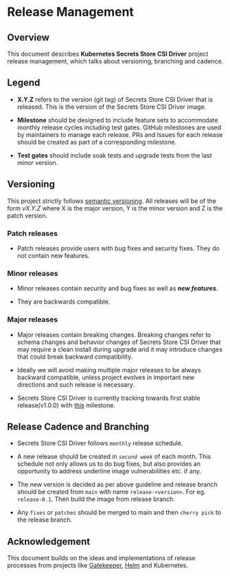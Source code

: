 # Release Management

## Overview

This document describes **Kubernetes Secrets Store CSI Driver** project release management, which talks about versioning, branching and cadence.

## Legend

- **X.Y.Z** refers to the version (git tag) of Secrets Store CSI Driver that is released. This is the version of the Secrets Store CSI Driver image.

- **Milestone** should be designed to include feature sets to accommodate monthly release cycles including test gates. GitHub milestones are used by maintainers to manage each release. PRs and Issues for each release should be created as part of a corresponding milestone.

- **Test gates** should include soak tests and upgrade tests from the last minor version.

## Versioning

This project strictly follows [semantic versioning](https://semver.org/spec/v2.0.0.html). All releases will be of the form _vX.Y.Z_ where X is the major version, Y is the minor version and Z is the patch version.

### Patch releases

- Patch releases provide users with bug fixes and security fixes. They do not contain new features.

### Minor releases

- Minor releases contain security and bug fixes as well as _**new features**_.

- They are backwards compatible.

### Major releases

- Major releases contain breaking changes. Breaking changes refer to schema changes and behavior changes of Secrets Store CSI Driver that may require a clean install during upgrade and it may introduce changes that could break backward compatibility.

- Ideally we will avoid making multiple major releases to be always backward compatible, unless project evolves in important new directions and such release is necessary.

- Secrets Store CSI Driver is currently tracking towards first stable release(v1.0.0) with [this](https://github.com/kubernetes-sigs/secrets-store-csi-driver/milestone/5) milestone.

## Release Cadence and Branching

- Secrets Store CSI Driver follows `monthly` release schedule.

- A new release should be created in _`second week`_ of each month. This schedule not only allows us to do bug fixes, but also provides an opportunity to address underline image vulnerabilities etc. if any.

- The new version is decided as per above guideline and release branch should be created from `main` with name `release-<version>`. For eg. `release-0.1`. Then build the image from release branch.

- Any `fixes` or `patches` should be merged to main and then `cherry pick` to the release branch.

## Acknowledgement

This document builds on the ideas and implementations of release processes from projects like [Gatekeeper](https://github.com/open-policy-agent/gatekeeper/blob/master/docs/Release_Management.md), [Helm](https://helm.sh/docs/topics/release_policy/#helm) and Kubernetes.
